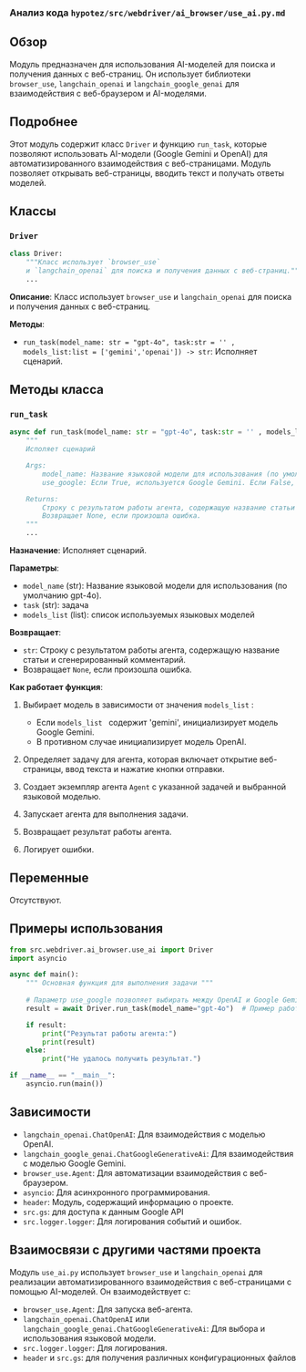 ### Анализ кода `hypotez/src/webdriver/ai_browser/use_ai.py.md`

## Обзор

Модуль предназначен для использования AI-моделей для поиска и получения данных с веб-страниц. Он использует библиотеки `browser_use`, `langchain_openai` и `langchain_google_genai` для взаимодействия с веб-браузером и AI-моделями.

## Подробнее

Этот модуль содержит класс `Driver` и функцию `run_task`, которые позволяют использовать AI-модели (Google Gemini и OpenAI) для автоматизированного взаимодействия с веб-страницами. Модуль позволяет открывать веб-страницы, вводить текст и получать ответы моделей.

## Классы

### `Driver`

```python
class Driver:
    """Класс использует `browser_use` 
    и `langchain_openai` для поиска и получения данных с веб-страниц."""
    ...
```

**Описание**:
Класс использует `browser_use` и `langchain_openai` для поиска и получения данных с веб-страниц.

**Методы**:

*   `run_task(model_name: str = "gpt-4o", task:str = '' , models_list:list = ['gemini','openai']) -> str`: Исполняет сценарий.

## Методы класса

### `run_task`

```python
async def run_task(model_name: str = "gpt-4o", task:str = '' , models_list:list = ['gemini','openai']) -> str:
    """
    Исполяет сценарий 

    Args:
        model_name: Название языковой модели для использования (по умолчанию gpt-4o).
        use_google: Если True, используется Google Gemini. Если False, используется OpenAI.

    Returns:
        Строку с результатом работы агента, содержащую название статьи и сгенерированный комментарий.
        Возвращает None, если произошла ошибка.
    """
    ...
```

**Назначение**:
Исполняет сценарий.

**Параметры**:

*   `model_name` (str): Название языковой модели для использования (по умолчанию gpt-4o).
*   `task` (str): задача
*   `models_list` (list): список используемых языковых моделей

**Возвращает**:

*   `str`: Строку с результатом работы агента, содержащую название статьи и сгенерированный комментарий.
*   Возвращает `None`, если произошла ошибка.

**Как работает функция**:

1.  Выбирает модель в зависимости от значения `models_list` :

    *   Если `models_list ` содержит \'gemini\', инициализирует модель Google Gemini.
    *   В противном случае инициализирует модель OpenAI.
2.  Определяет задачу для агента, которая включает открытие веб-страницы, ввод текста и нажатие кнопки отправки.
3.  Создает экземпляр агента `Agent` с указанной задачей и выбранной языковой моделью.
4.  Запускает агента для выполнения задачи.
5.  Возвращает результат работы агента.
6.  Логирует ошибки.

## Переменные

Отсутствуют.

## Примеры использования

```python
from src.webdriver.ai_browser.use_ai import Driver
import asyncio

async def main():
    """ Основная функция для выполнения задачи """
    
    # Параметр use_google позволяет выбирать между OpenAI и Google Gemini
    result = await Driver.run_task(model_name="gpt-4o")  # Пример работы с Google Gemini

    if result:
        print("Результат работы агента:")
        print(result)
    else:
        print("Не удалось получить результат.")

if __name__ == "__main__":
    asyncio.run(main())
```

## Зависимости

*   `langchain_openai.ChatOpenAI`: Для взаимодействия с моделью OpenAI.
*   `langchain_google_genai.ChatGoogleGenerativeAi`: Для взаимодействия с моделью Google Gemini.
*   `browser_use.Agent`: Для автоматизации взаимодействия с веб-браузером.
*   `asyncio`: Для асинхронного программирования.
*   `header`: Модуль, содержащий информацию о проекте.
*   `src.gs`: для доступа к данным Google API
*   `src.logger.logger`: Для логирования событий и ошибок.

## Взаимосвязи с другими частями проекта

Модуль `use_ai.py` использует `browser_use` и `langchain_openai` для реализации автоматизированного взаимодействия с веб-страницами с помощью AI-моделей. Он взаимодействует с:

*   `browser_use.Agent`: Для запуска веб-агента.
*   `langchain_openai.ChatOpenAI` или `langchain_google_genai.ChatGoogleGenerativeAi`: Для выбора и использования языковой модели.
*   `src.logger.logger`: Для логирования.
*  `header` и `src.gs`: для получения различных конфигурационных файлов